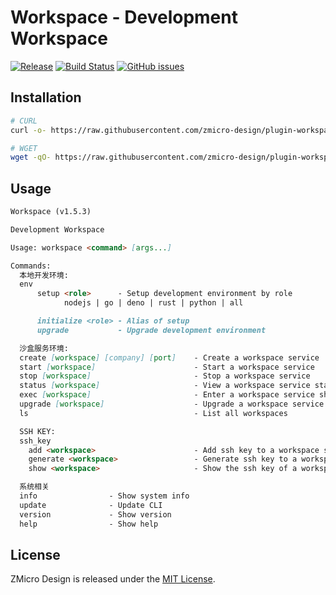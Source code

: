 # Workspace - Development Workspace

[![Release](https://img.shields.io/github/tag/zmicro-design/plugin-workspace.svg?label=Release)](https://github.com/zmicro-design/plugin-workspace/tags)
[![Build Status](https://github.com/zmicro-design/plugin-workspace/actions/workflows/test.yml/badge.svg?branch=master)](https://github.com/zmicro-design/plugin-workspace/actions/workflows/test.yml)
[![GitHub issues](https://img.shields.io/github/issues/zmicro-design/plugin-workspace.svg)](https://github.com/zmicro-design/plugin-workspace/issues)


## Installation

```bash
# CURL
curl -o- https://raw.githubusercontent.com/zmicro-design/plugin-workspace/master/install | bash

# WGET
wget -qO- https://raw.githubusercontent.com/zmicro-design/plugin-workspace/master/install | bash
```

## Usage

```markdown
Workspace (v1.5.3)

Development Workspace

Usage: workspace <command> [args...]

Commands:
  本地开发环境:
  env 
      setup <role>      - Setup development environment by role
            nodejs | go | deno | rust | python | all

      initialize <role> - Alias of setup
      upgrade           - Upgrade development environment

  沙盒服务环境:
  create [workspace] [company] [port]    - Create a workspace service
  start [workspace]                      - Start a workspace service
  stop [workspace]                       - Stop a workspace service
  status [workspace]                     - View a workspace service status
  exec [workspace]                       - Enter a workspace service shell
  upgrade [workspace]                    - Upgrade a workspace service
  ls                                     - List all workspaces

  SSH KEY:
  ssh_key 
    add <workspace>                      - Add ssh key to a workspace service
    generate <workspace>                 - Generate ssh key to a workspace service
    show <workspace>                     - Show the ssh key of a workspace service

  系统相关
  info                - Show system info
  update              - Update CLI
  version             - Show version
  help                - Show help
```

## License
ZMicro Design is released under the [MIT License](./LICENSE).
